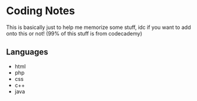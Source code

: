 # Coding Notes
This is basically just to help me memorize some stuff, idc if you want to add onto this or not! (99% of this stuff is from codecademy)
## Languages
- html
- php
- css
- c++
- java

